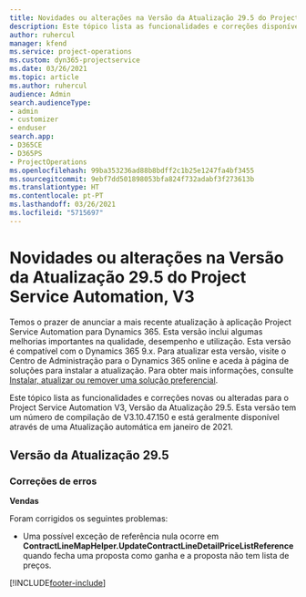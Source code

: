 ```yaml
---
title: Novidades ou alterações na Versão da Atualização 29.5 do Project Service Automation Hotfix, V3
description: Este tópico lista as funcionalidades e correções disponíveis no Project Service Automation V3, Versão da Atualização 29.5, Hotfix, V3.
author: ruhercul
manager: kfend
ms.service: project-operations
ms.custom: dyn365-projectservice
ms.date: 03/26/2021
ms.topic: article
ms.author: ruhercul
audience: Admin
search.audienceType:
- admin
- customizer
- enduser
search.app:
- D365CE
- D365PS
- ProjectOperations
ms.openlocfilehash: 99ba353236ad88b8bdff2c1b25e1247fa4bf3455
ms.sourcegitcommit: 9ebf7dd501898053bfa824f732adabf3f273613b
ms.translationtype: HT
ms.contentlocale: pt-PT
ms.lasthandoff: 03/26/2021
ms.locfileid: "5715697"
---
```

# <a name="whats-new-or-changed-in-project-service-automation-update-release-295-v3"></a>Novidades ou alterações na Versão da Atualização 29.5 do Project Service Automation, V3

Temos o prazer de anunciar a mais recente atualização à aplicação Project Service Automation para Dynamics 365. Esta versão inclui algumas melhorias importantes na qualidade, desempenho e utilização. Esta versão é compatível com o Dynamics 365 9.x. Para atualizar esta versão, visite o Centro de Administração para o Dynamics 365 online e aceda à página de soluções para instalar a atualização. Para obter mais informações, consulte [Instalar, atualizar ou remover uma solução preferencial](https://docs.microsoft.com/power-platform/admin/install-remove-preferred-solution).

Este tópico lista as funcionalidades e correções novas ou alteradas para o Project Service Automation V3, Versão da Atualização 29.5. Esta versão tem um número de compilação de V3.10.47.150 e está geralmente disponível através de uma Atualização automática em janeiro de 2021.

## <a name="update-release-295"></a>Versão da Atualização 29.5

### <a name="bug-fixes"></a>Correções de erros


**Vendas**

Foram corrigidos os seguintes problemas:

- Uma possível exceção de referência nula ocorre em **ContractLineMapHelper.UpdateContractLineDetailPriceListReference** quando fecha uma proposta como ganha e a proposta não tem lista de preços.


[!INCLUDE[footer-include](../includes/footer-banner.md)]
